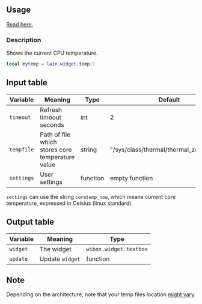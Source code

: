 ## Usage

[Read here.](https://github.com/copycat-killer/lain/wiki/Widgets#usage)

### Description

Shows the current CPU temperature.

```lua
local mytemp = lain.widget.temp()
```

## Input table

Variable | Meaning | Type | Default
--- | --- | --- | ---
`timeout` | Refresh timeout seconds | int | 2
`tempfile` | Path of file which stores core temperature value | string | "/sys/class/thermal/thermal_zone0/temp"
`settings` | User settings | function | empty function

`settings` can use the string `coretemp_now`, which means current core temperature, expressed in Celsius (linux standard).

## Output table

Variable | Meaning | Type
--- | --- | ---
`widget` | The widget | `wibox.widget.textbox`
`update` | Update `widget` | function

## Note

Depending on the architecture, note that your temp files location [might vary](https://github.com/copycat-killer/lain/issues/84#issuecomment-72751763).